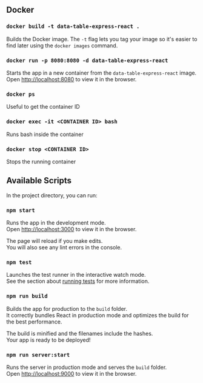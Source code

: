 ## Docker

### `docker build -t data-table-express-react .`

Builds the Docker image. The `-t` flag lets you tag your image so it's easier to find later using the `docker images` command.

### `docker run -p 8080:8080 -d data-table-express-react`

Starts the app in a new container from the `data-table-express-react` image.<br>
Open [http://localhost:8080](http://localhost:8080) to view it in the browser.

### `docker ps`

Useful to get the container ID

### `docker exec -it <CONTAINER ID> bash`

Runs bash inside the container

### `docker stop <CONTAINER ID>`

Stops the running container

## Available Scripts

In the project directory, you can run:

### `npm start`

Runs the app in the development mode.<br>
Open [http://localhost:3000](http://localhost:3000) to view it in the browser.

The page will reload if you make edits.<br>
You will also see any lint errors in the console.

### `npm test`

Launches the test runner in the interactive watch mode.<br>
See the section about [running tests](https://facebook.github.io/create-react-app/docs/running-tests) for more information.

### `npm run build`

Builds the app for production to the `build` folder.<br>
It correctly bundles React in production mode and optimizes the build for the best performance.

The build is minified and the filenames include the hashes.<br>
Your app is ready to be deployed!

### `npm run server:start`

Runs the server in production mode and serves the `build` folder.<br>
Open [http://localhost:9000](http://localhost:9000) to view it in the browser.
